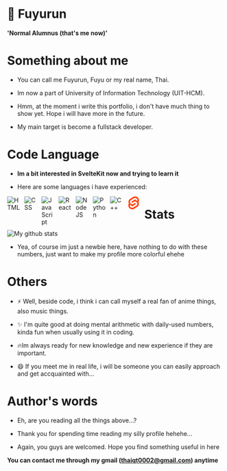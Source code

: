 # 💫 Fuyurun

**'Normal Alumnus (that's me now)'**

# Something about me

- You can call me Fuyurun, Fuyu or my real name, Thai.

- Im now a part of University of Information Technology (UIT-HCM).

- Hmm, at the moment i write this portfolio, i don't have much thing to show yet. Hope i will have more in the future.

- My main target is become a fullstack developer.

# Code Language 

- **Im a bit interested in SvelteKit now and trying to learn it**

- Here are some languages i have experienced:
<img align="left" alt="HTML" width="30px" style="padding-right:10px;" src="https://cdn.jsdelivr.net/gh/devicons/devicon/icons/html5/html5-plain.svg" />
<img align="left" alt="CSS" width="30px" style="padding-right:10px;" src="https://cdn.jsdelivr.net/gh/devicons/devicon/icons/css3/css3-plain.svg" />
<img align="left" alt="JavaScript" width="30px" style="padding-right:10px;" src="https://cdn.jsdelivr.net/gh/devicons/devicon/icons/javascript/javascript-plain.svg" />
<img align="left" alt="React" width="30px" style="padding-right:10px;" src="https://cdn.jsdelivr.net/gh/devicons/devicon/icons/react/react-original.svg" />
<img align="left" alt="NodeJS" width="30px" style="padding-right:10px;" src="https://cdn.jsdelivr.net/gh/devicons/devicon/icons/nodejs/nodejs-original.svg" />
<img align="left" alt="Python" width="30px" style="padding-right:10px;" src="https://cdn.jsdelivr.net/gh/devicons/devicon/icons/python/python-plain.svg" />
<img align="left" alt="C++" width="30px" style="padding-right:10px;" src="https://cdn.jsdelivr.net/gh/devicons/devicon/icons/cplusplus/cplusplus-line.svg" />
<img align="left" alt="Sveltekit" width="30px" style="padding-right:10px;" src="https://github.com/devicons/devicon/blob/1119b9f84c0290e0f0b38982099a2bd027a48bf1/icons/svelte/svelte-original.svg" />

#

# Stats
![My github stats](https://github-readme-stats.vercel.app/api?username=thaiqt0002&show_icons=true&theme=gruvbox)

- Yea, of course im just a newbie here, have nothing to do with these numbers, just want to make my profile more colorful ehehe

# Others

- ⚡ Well, beside code, i think i can call myself a real fan of anime things, also music things.

- ✨ I'm quite good at doing mental arithmetic with daily-used numbers, kinda fun when usually using it in coding.

- 🔥Im always ready for new knowledge and new experience if they are important.

- 😄 If you meet me in real life, i will be someone you can easily approach and get accquainted with...


# Author's words

- Eh, are you reading all the things above...?

- Thank you for spending time reading my silly profile hehehe...

- Again, you guys are welcomed. Hope you find something useful in here

**You can contact me through my gmail (thaiqt0002@gmail.com) anytime**
